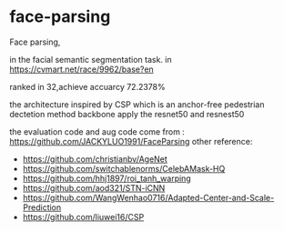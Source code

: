 # face-parsing
Face parsing, 

in the facial semantic segmentation task. in https://cvmart.net/race/9962/base?en

ranked in 32,achieve accuarcy 72.2378%

the architecture inspired by CSP which is an anchor-free pedestrian dectetion method
backbone apply the resnet50 and resnest50 

the evaluation code  and aug code come from : https://github.com/JACKYLUO1991/FaceParsing
other reference:
- https://github.com/christianbv/AgeNet
- https://github.com/switchablenorms/CelebAMask-HQ
- https://github.com/hhj1897/roi_tanh_warping
- https://github.com/aod321/STN-iCNN
- https://github.com/WangWenhao0716/Adapted-Center-and-Scale-Prediction
- https://github.com/liuwei16/CSP
